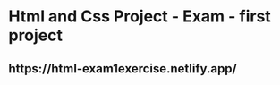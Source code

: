 <h1>Html and Css Project - Exam - first project</h1>
<h2>https://html-exam1exercise.netlify.app/<h2>